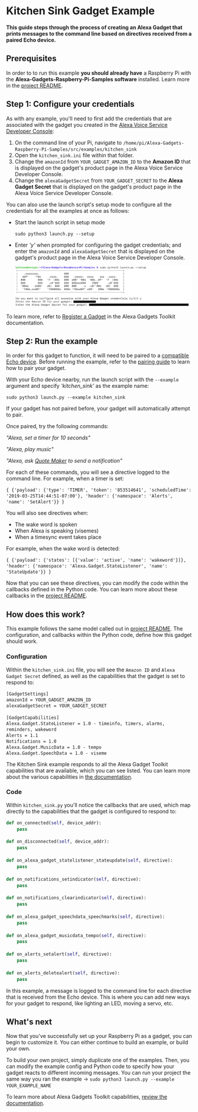 # Kitchen Sink Gadget Example

**This guide steps through the process of creating an Alexa Gadget that prints messages to the command line based on directives received from a paired Echo device.**

## Prerequisites

In order to to run this example **you should already have** a Raspberry Pi with the **Alexa-Gadgets-Raspberry-Pi-Samples software** installed. Learn more in the [project README](../../../README.md).

## Step 1: Configure your credentials

As with any example, you'll need to first add the credentials that are associated with the gadget you created in the [Alexa Voice Service Developer Console](https://developer.amazon.com/avs/home.html#/avs/home):

1. On the command line of your Pi, navigate to `/home/pi/Alexa-Gadgets-Raspberry-Pi-Samples/src/examples/kitchen_sink`
2. Open the `kitchen_sink.ini` file within that folder.
3. Change the `amazonId` from `YOUR_GADGET_AMAZON_ID` to the **Amazon ID** that is displayed on the gadget's product page in the Alexa Voice Service Developer Console.
4. Change the `alexaGadgetSecret` from `YOUR_GADGET_SECRET` to the **Alexa Gadget Secret** that is displayed on the gadget's product page in the Alexa Voice Service Developer Console.

You can also use the launch script's setup mode to configure all the credentials for all the examples at once as follows:
* Start the launch script in setup mode
    ```
    sudo python3 launch.py --setup
    ```
* Enter *'y'* when prompted for configuring the gadget credentials; and enter the `amazonId` and `alexaGadgetSecret` that is displayed on the gadget's product page in the Alexa Voice Service Developer Console.

    ![Pi CLI Screenshot 1](../../../docs/_static/images/pi_cli_screenshot_1.png)

To learn more, refer to [Register a Gadget](https://developer.amazon.com/docs/alexa-gadgets-toolkit/register-gadget.html) in the Alexa Gadgets Toolkit documentation.

## Step 2: Run the example

In order for this gadget to function, it will need to be paired to a [compatible Echo device](https://developer.amazon.com/docs/alexa-gadgets-toolkit/overview-bluetooth-gadgets.html#device-bluetooth-support). Before running the example, refer to the [pairing guide](../../../README.md) to learn how to pair your gadget.

With your Echo device nearby, run the launch script with the `--example` argument and specify *'kitchen_sink'* as the example name:

```
sudo python3 launch.py --example kitchen_sink
```

If your gadget has not paired before, your gadget will automatically attempt to pair.

Once paired, try the following commands:

*"Alexa, set a timer for 10 seconds"*

*"Alexa, play music"*

*"Alexa, ask [Quote Maker](https://developer.amazon.com/docs/alexa-voice-service/notifications-overview.html#enable-the-quote-maker-skill-for-testing) to send a notification"*

For each of these commands, you will see a directive logged to the command line. For example, when a timer is set:

```
{ {'payload': {'type': 'TIMER', 'token': '853514641', 'scheduledTime': '2019-03-25T14:44:51-07:00'}, 'header': {'namespace': 'Alerts', 'name': 'SetAlert'}} }
```

You will also see directives when:

- The wake word is spoken
- When Alexa is speaking (visemes)
- When a timesync event takes place

For example, when the wake word is detected:

```
{ {'payload': {'states': [{'value': 'active', 'name': 'wakeword'}]}, 'header': {'namespace': 'Alexa.Gadget.StateListener', 'name': 'StateUpdate'}} }
```

Now that you can see these directives, you can modify the code within the callbacks defined in the Python code. You can learn more about these callbacks in the [project README](../../../README.md).

## How does this work?

This example follows the same model called out in [project README](../../../README.md). The configuration, and callbacks within the Python code, define how this gadget should work.

### Configuration

Within the `kitchen_sink.ini` file, you will see the `Amazon ID` and `Alexa Gadget Secret` defined, as well as the capabilities that the gadget is set to respond to:

```
[GadgetSettings]
amazonId = YOUR_GADGET_AMAZON_ID
alexaGadgetSecret = YOUR_GADGET_SECRET

[GadgetCapabilities]
Alexa.Gadget.StateListener = 1.0 - timeinfo, timers, alarms, reminders, wakeword
Alerts = 1.1
Notifications = 1.0
Alexa.Gadget.MusicData = 1.0 - tempo
Alexa.Gadget.SpeechData = 1.0 - viseme
```

The Kitchen Sink example responds to all the Alexa Gadget Toolkit capabilities that are available, which you can see listed. You can learn more about the various capabilities in [the documentation](https://developer.amazon.com/docs/alexa-gadgets-toolkit/features.html).

### Code

Within `kitchen_sink.py` you'll notice the callbacks that are used, which map directly to the capabilities that the gadget is configured to respond to:

```python
def on_connected(self, device_addr):
    pass

def on_disconnected(self, device_addr):
    pass

def on_alexa_gadget_statelistener_stateupdate(self, directive):
    pass

def on_notifications_setindicator(self, directive):
    pass

def on_notifications_clearindicator(self, directive):
    pass

def on_alexa_gadget_speechdata_speechmarks(self, directive):
    pass

def on_alexa_gadget_musicdata_tempo(self, directive):
    pass

def on_alerts_setalert(self, directive):
    pass

def on_alerts_deletealert(self, directive):
    pass
```

In this example, a message is logged to the command line for each directive that is received from the Echo device. This is where you can add new ways for your gadget to respond, like lighting an LED, moving a servo, etc.

## What's next

Now that you've successfully set up your Raspberry Pi as a gadget, you can begin to customize it. You can either continue to build an example, or build your own.

To build your own project, simply duplicate one of the examples. Then, you can modify the example config and Python code to specify how your gadget reacts to different incoming messages. You can run your project the same way you ran the example →  `sudo python3 launch.py --example YOUR_EXAMPLE_NAME`

To learn more about Alexa Gadgets Toolkit capabilities, [review the documentation](https://developer.amazon.com/docs/alexa-gadgets-toolkit/features.html).
